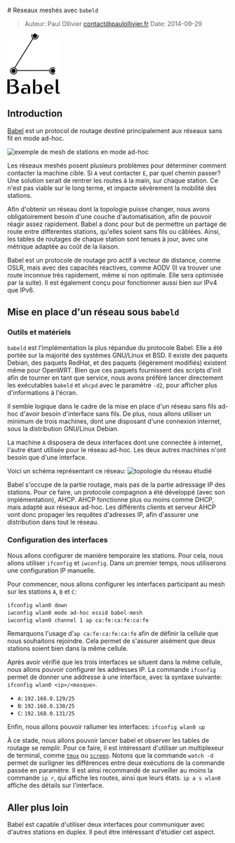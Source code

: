 # Réseaux meshés avec `babeld`

> Auteur: Paul Ollivier <contact@paulollivier.fr>  Date:   2014-09-29

![Logo Babel](babel.png)

## Introduction

[Babel][1] est un protocol de routage destiné principalement aux réseaux sans
fil en mode ad-hoc.

![exemple de mesh de stations en mode ad-hoc](rsf_ad-hoc.png)

Les réseaux meshés posent plusieurs problèmes pour déterminer comment contacter
la machine cible. Si `A` veut contacter `E`, par quel chemin passer? Une
solution serait de rentrer les routes à la main, sur chaque station. Ce n'est
pas viable sur le long terme, et impacte sévèrement la mobilité des stations.

Afin d'obtenir un réseau dont la topologie puisse changer, nous avons
obligatoirement besoin d'une couche d'automatisation, afin de pouvoir réagir
assez rapidement. Babel a donc pour but de permettre un partage de route entre
différentes stations, qu'elles soient sans fils ou câblées. Ainsi, les tables de
routages de chaque station sont tenues à jour, avec une métrique adaptée au coût
de la liaison.

Babel est un protocole de routage pro actif à vecteur de distance, comme OSLR,
mais avec des capacités réactives, comme AODV (Il va trouver une route inconnue
très rapidement, même si non optimale. Elle sera optimisée par la suite). Il est
également conçu pour fonctionner aussi bien sur IPv4 que IPv6.

## Mise en place d'un réseau sous `babeld`

### Outils et matériels

`babeld` est l'implémentation la plus répandue du protocole Babel. Elle a été
portée sur la majorité des systèmes GNU/Linux et BSD. Il existe des paquets
Debian, des paquets RedHat, et des paquets (légèrement modifiés) existent même
pour OpenWRT. Bien que ces paquets fournissent des scripts d'init afin de
tourner en tant que service, nous avons préféré lancer directement les
exécutables `babeld` et `ahcpd` avec le paramètre `-d2`, pour afficher plus
d'informations à l'écran.

Il semble logique dans le cadre de la mise en place d'un réseau sans fils ad-hoc
d'avoir besoin d'interface sans fils. De plus, nous allons utiliser un minimum
de trois machines, dont une disposant d'une connexion internet, sous la
distribution GNU/Linux Debian.

La machine `A` disposera de deux interfaces dont une connectée à internet,
l'autre étant utilisée pour le réseau ad-hoc. Les deux autres machines n'ont
besoin que d'une interface.

Voici un schéma représentant ce réseau:
![topologie du réseau étudié](topologie.png)

Babel s'occupe de la partie routage, mais pas de la partie adressage IP des
stations. Pour ce faire, un protocole compagnon a été développé (avec son
implémentation), AHCP. AHCP fonctionne plus ou moins comme DHCP, mais adapté aux
réseaux ad-hoc. Les différents clients et serveur AHCP vont donc propager les
requêtes d'adresses IP, afin d'assurer une distribution dans tout le réseau.

### Configuration des interfaces

Nous allons configurer de manière temporaire les stations. Pour cela, nous
allons utiliser `ifconfig` et `iwconfig`. Dans un premier temps, nous
utiliserons une configuration IP manuelle.  <!-- TODO: réécrire ça avec iw et ip
-->



Pour commencer, nous allons configurer les interfaces participant au mesh sur
les stations `A`, `B` et `C`:

```bash
ifconfig wlan0 down
iwconfig wlan0 mode ad-hoc essid babel-mesh
iwconfig wlan0 channel 1 ap ca:fe:ca:fe:ca:fe
```

Remarquons l'usage d'`ap ca:fe:ca:fe:ca:fe` afin de définir la cellule que nous
souhaitons rejoindre. Cela permet de s'assurer aisément que deux stations soient
bien dans la même cellule.

Après avoir vérifié que les trois interfaces se situent dans la même cellule,
nous allons pouvoir configurer les addresses IP. La commande `ifconfig` permet
de donner une addresse à une interface, avec la syntaxe suivante: `ifconfig
wlan0 <ip>/<masque>`.

- `A`: `192.168.0.129/25`
- `B`: `192.168.0.130/25`
- `C`: `192.168.0.131/25`

Enfin, nous allons pouvoir rallumer les interfaces: `ifconfig wlan0 up`

À ce stade, nous allons pouvoir lancer babel et observer les tables de routage
se remplir. Pour ce faire, il est intéressant d'utiliser un multiplexeur de
terminal, comme [`tmux`][2] ou [`screen`][3]. Notons que la commande `watch -d`
permet de surligner les différences entre deux exécutions de la commande passée
en paramètre. Il est ainsi recommandé de surveiller au moins la commande `ip r`,
qui affiche les routes, ainsi que leurs états. `ip a s wlan0` affiche des
détails sur l'interface.


<!-- footer -->
## Aller plus loin

Babel est capable d'utiliser deux interfaces pour communiquer avec d'autres
stations en duplex. Il peut être intéressant d'étudier cet aspect.

[1]: http://www.pps.univ-paris-diderot.fr/~jch/software/babel/
[2]: http://tmux.sourceforge.net/
[3]: http://www.gnu.org/software/screen/

<!--  vim: tw=80:ts=4:spell:spelllang=fr,en
-->
